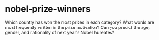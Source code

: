 # nobel-prize-winners
Which country has won the most prizes in each category? What words are most frequently written in the prize motivation? Can you predict the age, gender, and nationality of next year's Nobel laureates?
